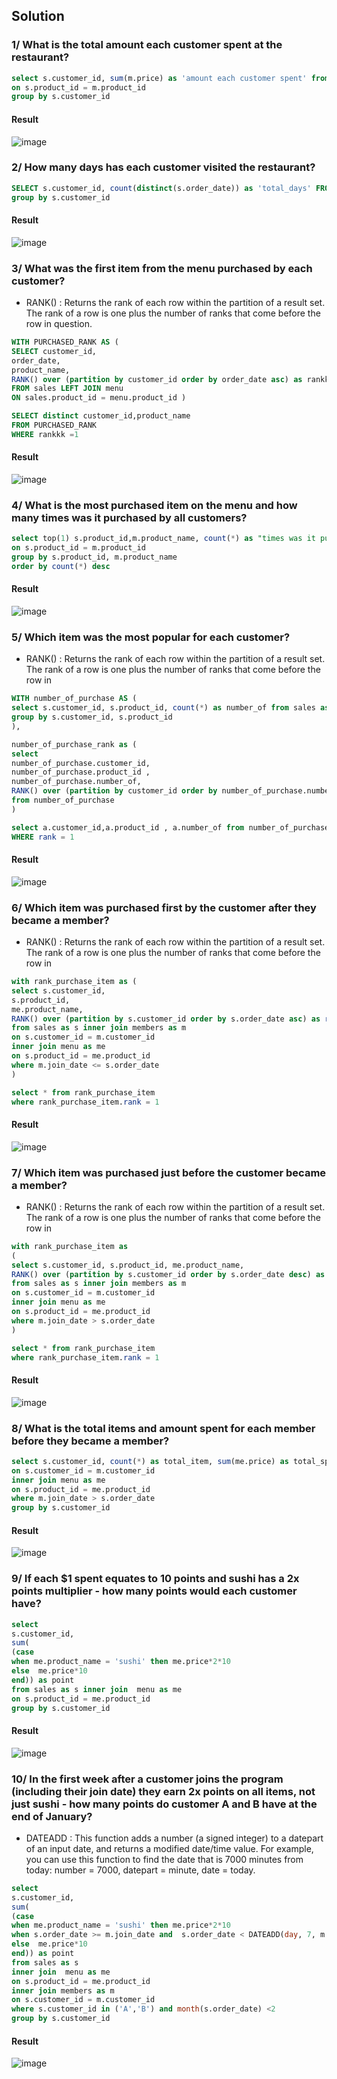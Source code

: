 ## Solution
### 1/ What is the total amount each customer spent at the restaurant?
```sql
select s.customer_id, sum(m.price) as 'amount each customer spent' from sales as s inner join menu as m
on s.product_id = m.product_id
group by s.customer_id
```
#### Result
![image](https://user-images.githubusercontent.com/120476961/225851102-acd9eb77-aa61-4716-8cc4-e79c39636bcd.png)

### 2/ How many days has each customer visited the restaurant?
```sql
SELECT s.customer_id, count(distinct(s.order_date)) as 'total_days' FROM sales as s 
group by s.customer_id
```
#### Result
![image](https://user-images.githubusercontent.com/120476961/225851850-f48ca2e2-b41e-4efb-9ef5-2db7f11210cd.png)

### 3/ What was the first item from the menu purchased by each customer?
- RANK() : Returns the rank of each row within the partition of a result set. The rank of a row is one plus the number of ranks that come before the row in question.
```sql
WITH PURCHASED_RANK AS (
SELECT customer_id, 
order_date,
product_name, 
RANK() over (partition by customer_id order by order_date asc) as rankkk
FROM sales LEFT JOIN menu
ON sales.product_id = menu.product_id )

SELECT distinct customer_id,product_name
FROM PURCHASED_RANK 
WHERE rankkk =1 
```
#### Result
![image](https://user-images.githubusercontent.com/120476961/225852461-e77e7131-f253-49a8-8384-566da79b4737.png)

### 4/ What is the most purchased item on the menu and how many times was it purchased by all customers?
```sql
select top(1) s.product_id,m.product_name, count(*) as "times was it purchased" from sales as s inner join menu as m
on s.product_id = m.product_id
group by s.product_id, m.product_name
order by count(*) desc
```
#### Result
![image](https://user-images.githubusercontent.com/120476961/225852726-e282aec4-d81d-4832-a344-b1c9b94124ba.png)

### 5/ Which item was the most popular for each customer?
-  RANK() : Returns the rank of each row within the partition of a result set. The rank of a row is one plus the number of ranks that come before the row in 
```sql
WITH number_of_purchase AS (
select s.customer_id, s.product_id, count(*) as number_of from sales as s
group by s.customer_id, s.product_id
),

number_of_purchase_rank as (
select 
number_of_purchase.customer_id,
number_of_purchase.product_id , 
number_of_purchase.number_of,
RANK() over (partition by customer_id order by number_of_purchase.number_of desc) as rank
from number_of_purchase
)

select a.customer_id,a.product_id , a.number_of from number_of_purchase_rank as a
WHERE rank = 1
```
#### Result
![image](https://user-images.githubusercontent.com/120476961/225853007-d968f021-dc6f-4d51-8890-7293fba929bd.png)

### 6/ Which item was purchased first by the customer after they became a member?
- RANK() : Returns the rank of each row within the partition of a result set. The rank of a row is one plus the number of ranks that come before the row in 
```sql
with rank_purchase_item as (
select s.customer_id,
s.product_id,
me.product_name,
RANK() over (partition by s.customer_id order by s.order_date asc) as rank
from sales as s inner join members as m
on s.customer_id = m.customer_id  
inner join menu as me
on s.product_id = me.product_id 
where m.join_date <= s.order_date 
)

select * from rank_purchase_item 
where rank_purchase_item.rank = 1
```
#### Result
![image](https://user-images.githubusercontent.com/120476961/225853150-0894d198-6d79-4a30-973d-9b23832c0cb9.png)

### 7/ Which item was purchased just before the customer became a member?
-  RANK() : Returns the rank of each row within the partition of a result set. The rank of a row is one plus the number of ranks that come before the row in 
```sql
with rank_purchase_item as
(
select s.customer_id, s.product_id, me.product_name,
RANK() over (partition by s.customer_id order by s.order_date desc) as rank
from sales as s inner join members as m
on s.customer_id = m.customer_id  
inner join menu as me
on s.product_id = me.product_id 
where m.join_date > s.order_date 
)

select * from rank_purchase_item 
where rank_purchase_item.rank = 1
```
#### Result
![image](https://user-images.githubusercontent.com/120476961/225853361-97678e10-42f3-4fec-98c1-ba74fc817caf.png)

### 8/ What is the total items and amount spent for each member before they became a member?
```sql
select s.customer_id, count(*) as total_item, sum(me.price) as total_spent from sales as s inner join members as m
on s.customer_id = m.customer_id  
inner join menu as me
on s.product_id = me.product_id 
where m.join_date > s.order_date 
group by s.customer_id
```
#### Result
![image](https://user-images.githubusercontent.com/120476961/225853814-806504f0-e9ee-47ca-a7f1-013151399b9b.png)

### 9/ If each $1 spent equates to 10 points and sushi has a 2x points multiplier - how many points would each customer have?
```sql
select 
s.customer_id, 
sum(
(case
when me.product_name = 'sushi' then me.price*2*10
else  me.price*10
end)) as point
from sales as s inner join  menu as me
on s.product_id = me.product_id 
group by s.customer_id
```
#### Result
![image](https://user-images.githubusercontent.com/120476961/225853933-3bb3a7a1-18ad-458c-8c54-6000dfbb0948.png)

### 10/ In the first week after a customer joins the program (including their join date) they earn 2x points on all items, not just sushi - how many points do customer A and B have at the end of January?
- DATEADD : This function adds a number (a signed integer) to a datepart of an input date, and returns a modified date/time value. For example, you can use this function to find the date that is 7000 minutes from today: number = 7000, datepart = minute, date = today.
```sql
select 
s.customer_id, 
sum(
(case
when me.product_name = 'sushi' then me.price*2*10
when s.order_date >= m.join_date and  s.order_date < DATEADD(day, 7, m.join_date ) then me.price*2*10
else  me.price*10
end)) as point
from sales as s 
inner join  menu as me
on s.product_id = me.product_id 
inner join members as m
on s.customer_id = m.customer_id  
where s.customer_id in ('A','B') and month(s.order_date) <2
group by s.customer_id

```
#### Result
![image](https://user-images.githubusercontent.com/120476961/225854216-175bac63-e131-44a0-a045-5ea5618c602a.png)
